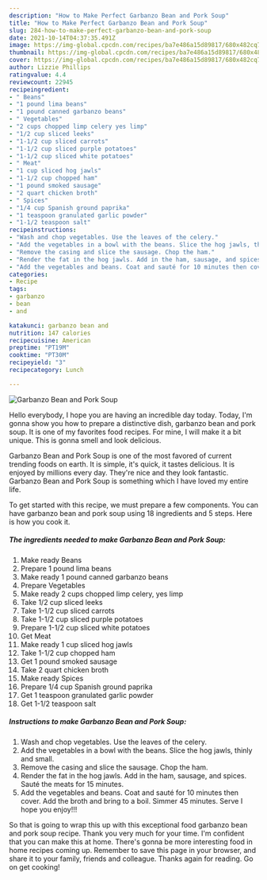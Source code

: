 ```yaml
---
description: "How to Make Perfect Garbanzo Bean and Pork Soup"
title: "How to Make Perfect Garbanzo Bean and Pork Soup"
slug: 284-how-to-make-perfect-garbanzo-bean-and-pork-soup
date: 2021-10-14T04:37:35.491Z
image: https://img-global.cpcdn.com/recipes/ba7e486a15d89817/680x482cq70/garbanzo-bean-and-pork-soup-recipe-main-photo.jpg
thumbnail: https://img-global.cpcdn.com/recipes/ba7e486a15d89817/680x482cq70/garbanzo-bean-and-pork-soup-recipe-main-photo.jpg
cover: https://img-global.cpcdn.com/recipes/ba7e486a15d89817/680x482cq70/garbanzo-bean-and-pork-soup-recipe-main-photo.jpg
author: Lizzie Phillips
ratingvalue: 4.4
reviewcount: 22945
recipeingredient:
- " Beans"
- "1 pound lima beans"
- "1 pound canned garbanzo beans"
- " Vegetables"
- "2 cups chopped limp celery yes limp"
- "1/2 cup sliced leeks"
- "1-1/2 cup sliced carrots"
- "1-1/2 cup sliced purple potatoes"
- "1-1/2 cup sliced white potatoes"
- " Meat"
- "1 cup sliced hog jawls"
- "1-1/2 cup chopped ham"
- "1 pound smoked sausage"
- "2 quart chicken broth"
- " Spices"
- "1/4 cup Spanish ground paprika"
- "1 teaspoon granulated garlic powder"
- "1-1/2 teaspoon salt"
recipeinstructions:
- "Wash and chop vegetables. Use the leaves of the celery."
- "Add the vegetables in a bowl with the beans. Slice the hog jawls, thinly and small."
- "Remove the casing and slice the sausage. Chop the ham."
- "Render the fat in the hog jawls. Add in the ham, sausage, and spices. Sauté the meats for 15 minutes."
- "Add the vegetables and beans. Coat and sauté for 10 minutes then cover. Add the broth and bring to a boil. Simmer 45 minutes. Serve I hope you enjoy!!!"
categories:
- Recipe
tags:
- garbanzo
- bean
- and

katakunci: garbanzo bean and 
nutrition: 147 calories
recipecuisine: American
preptime: "PT19M"
cooktime: "PT30M"
recipeyield: "3"
recipecategory: Lunch

---
```



![Garbanzo Bean and Pork Soup](https://img-global.cpcdn.com/recipes/ba7e486a15d89817/680x482cq70/garbanzo-bean-and-pork-soup-recipe-main-photo.jpg)

Hello everybody, I hope you are having an incredible day today. Today, I'm gonna show you how to prepare a distinctive dish, garbanzo bean and pork soup. It is one of my favorites food recipes. For mine, I will make it a bit unique. This is gonna smell and look delicious.



Garbanzo Bean and Pork Soup is one of the most favored of current trending foods on earth. It is simple, it's quick, it tastes delicious. It is enjoyed by millions every day. They're nice and they look fantastic. Garbanzo Bean and Pork Soup is something which I have loved my entire life.


To get started with this recipe, we must prepare a few components. You can have garbanzo bean and pork soup using 18 ingredients and 5 steps. Here is how you cook it.

<!--inarticleads1-->

##### The ingredients needed to make Garbanzo Bean and Pork Soup:

1. Make ready  Beans
1. Prepare 1 pound lima beans
1. Make ready 1 pound canned garbanzo beans
1. Prepare  Vegetables
1. Make ready 2 cups chopped limp celery, yes limp
1. Take 1/2 cup sliced leeks
1. Take 1-1/2 cup sliced carrots
1. Take 1-1/2 cup sliced purple potatoes
1. Prepare 1-1/2 cup sliced white potatoes
1. Get  Meat
1. Make ready 1 cup sliced hog jawls
1. Take 1-1/2 cup chopped ham
1. Get 1 pound smoked sausage
1. Take 2 quart chicken broth
1. Make ready  Spices
1. Prepare 1/4 cup Spanish ground paprika
1. Get 1 teaspoon granulated garlic powder
1. Get 1-1/2 teaspoon salt




<!--inarticleads2-->

##### Instructions to make Garbanzo Bean and Pork Soup:

1. Wash and chop vegetables. Use the leaves of the celery.
1. Add the vegetables in a bowl with the beans. Slice the hog jawls, thinly and small.
1. Remove the casing and slice the sausage. Chop the ham.
1. Render the fat in the hog jawls. Add in the ham, sausage, and spices. Sauté the meats for 15 minutes.
1. Add the vegetables and beans. Coat and sauté for 10 minutes then cover. Add the broth and bring to a boil. Simmer 45 minutes. Serve I hope you enjoy!!!




So that is going to wrap this up with this exceptional food garbanzo bean and pork soup recipe. Thank you very much for your time. I'm confident that you can make this at home. There's gonna be more interesting food in home recipes coming up. Remember to save this page in your browser, and share it to your family, friends and colleague. Thanks again for reading. Go on get cooking!
